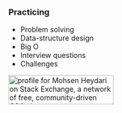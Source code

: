 ### Practicing

- Problem solving
- Data-structure design
- Big O 
- Interview questions
- Challenges

<a href="https://stackexchange.com/users/2324958/mohsen-heydari"><img src="https://stackexchange.com/users/flair/2324958.png" width="208" height="58" alt="profile for Mohsen Heydari on Stack Exchange, a network of free, community-driven Q&amp;A sites" title="profile for Mohsen Heydari on Stack Exchange, a network of free, community-driven Q&amp;A sites" /></a>
